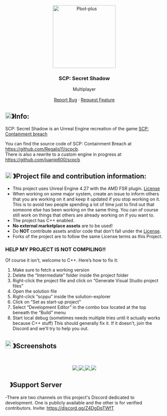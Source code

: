 <!-- PROJECT LOGO -->
<br />
<p align="center">
  <a href="https://github.com/EminShadow/SCP-LE/">
    <img src="https://media.discordapp.net/attachments/1162368760754208882/1195976754217635961/logo.png" alt="Pbot-plus" width="200" height="200">
  </a>

  <h3 align="center">SCP: Secret Shadow</h3>

  <p align="center">
    Multiplayer
    <br />
    <br />
    <a href="https://github.com/EminShadow/SCP-LE/issues">Report Bug</a>
    ·
    <a href="https://github.com/EminShadow/SCP-LE/issues">Request Feature</a>
  </p>
</p>


## <img src="https://cdn.discordapp.com/emojis/859424401186095114.png" width="20px" height="20px">》Info:
 SCP: Secret Shadow is an Unreal Engine recreation of the game [SCP: Containment breach](http://scpcbgame.com/)
 
 
 You can find the source code of SCP: Containment Breach at https://github.com/Regalis11/scpcb.   
 There is also a rewrite to a custom engine in progress at https://github.com/juanjp600/scpcb



## <img src="https://cdn.discordapp.com/emojis/1055803759831294013.png" width="20px" height="20px"> 》Project file and contribution information:
- This project uses Unreal Engine 4.27 with the AMD FSR plugin. [License](https://github.com/EminShadow/SCP-Secret-Shadow/blob/main/Plugins/FSR/license.txt)
- When working on some major system, create an issue to inform others that you are working on it and keep it updated if you stop working on it. This is to avoid two people spending a lot of time just to find out that someone else has been working on the same thing. You can of course still work on things that others are already working on if you want to.
- The project has C++ enabled.
- **No external marketplace assets** are to be used!
- Do **NOT** contribute assets and/or code that don't fall under the [License](https://github.com/EminShadow/SCP-Secret-Shadow/blob/main/License.txt).
- Forks of the project are to follow the same License terms as this Project.



### HELP MY PROJECT IS NOT COMPILING!!
Of course it isn't, welcome to C++. Here’s how to fix it:
1.    Make sure to fetch a working version
2.    Delete the “Intermediate” folder inside the project folder
3.    Right-click the project file and click on “Generate Visual Studio project files”
4.    Open the solution file
5.    Right-click “scppu” inside the solution-explorer
6.    Click on “Set as start-up project”
7.    Select “Development Editor” in the combo box located at the top beneath the “Build” menu
8.    Start local debug (sometimes needs multiple tries until it actually works because C++ stuff) 
This should generally fix it. If it doesn't, join the Discord and we'll try to help you out.




## <img src="https://cdn.discordapp.com/emojis/1028680849195020308.png" width="25px" height="25px">》Screenshots
<br />
<p align="center">
  <a href="https://github.com/EminShadow/SCP-LE">
    <img src="https://scp.eminshadow.com/wp-content/uploads/2024/01/Screenshot-2024-01-13-151652-1024x619.png">
    <img src="https://scp.eminshadow.com/wp-content/uploads/2024/01/Screenshot-2024-01-13-151542-1024x573.png">
    <img src="https://scp.eminshadow.com/wp-content/uploads/2024/01/Screenshot-2024-01-13-151542-1-1024x573.png">
    <img src="https://scp.eminshadow.com/wp-content/uploads/2024/01/Screenshot-2024-01-13-152811-1024x643.png">
  </a>
</p>



## <img src="https://cdn.discordapp.com/emojis/1036083490292244493.png" width="15px" height="15px">》Support Server
-There are two channels on this project's Discord dedicated to development. One is publicly available and the other is for verified contributors. Invite: https://discord.gg/Z4DgDqTWfT
